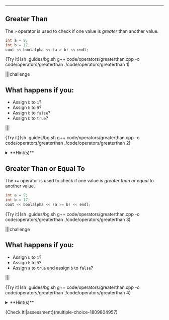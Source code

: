 ---

## Greater Than

The `>` operator is used to check if one value is *greater* than another value.

```c++
int a = 9;
int b = 17;
cout << boolalpha << (a > b) << endl;
```

{Try it}(sh .guides/bg.sh g++ code/operators/greaterthan.cpp -o code/operators/greaterthan ./code/operators/greaterthan 1)

|||challenge
## What happens if you:
* Assign `b` to `1`?
* Assign `b` to `9`?
* Assign `b` to `false`?
* Assign `b` to `true`?

|||

{Try it}(sh .guides/bg.sh g++ code/operators/greaterthan.cpp -o code/operators/greaterthan ./code/operators/greaterthan 2)

<details><summary>**Hint(s)**</summary>`9` is both greater than the value of `false`, which is `0`, and the value of `true`, which is `1`.</details>

## Greater Than or Equal To

The `>=` operator is used to check if one value is *greater than or equal* to another value.
```c++
int a = 9;
int b = 17;
cout << boolalpha << (a >= b) << endl;
```

{Try it}(sh .guides/bg.sh g++ code/operators/greaterthan.cpp -o code/operators/greaterthan ./code/operators/greaterthan 3)

|||challenge
## What happens if you:
* Assign `b` to `1`?
* Assign `b` to `9`?
* Assign `a` to `true` and assign `b` to `false`?

|||

{Try it}(sh .guides/bg.sh g++ code/operators/greaterthan.cpp -o code/operators/greaterthan ./code/operators/greaterthan 4)

<details><summary>**Hint(s)**</summary>`true` is greater than `false`.</details>

{Check It!|assessment}(multiple-choice-1809804957)
